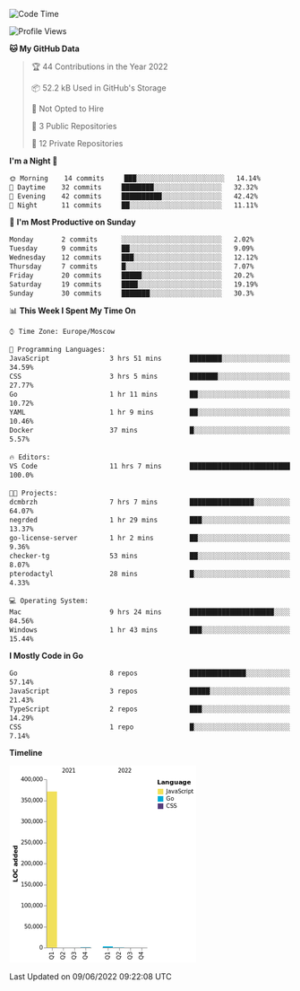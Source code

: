 <!--START_SECTION:waka-->
![Code Time](http://img.shields.io/badge/Code%20Time-328%20hrs%2036%20mins-blue)

![Profile Views](http://img.shields.io/badge/Profile%20Views-0-blue)

**🐱 My GitHub Data** 

> 🏆 44 Contributions in the Year 2022
 > 
> 📦 52.2 kB Used in GitHub's Storage 
 > 
> 🚫 Not Opted to Hire
 > 
> 📜 3 Public Repositories 
 > 
> 🔑 12 Private Repositories  
 > 
**I'm a Night 🦉** 

```text
🌞 Morning    14 commits     ███░░░░░░░░░░░░░░░░░░░░░░   14.14% 
🌆 Daytime    32 commits     ████████░░░░░░░░░░░░░░░░░   32.32% 
🌃 Evening    42 commits     ██████████░░░░░░░░░░░░░░░   42.42% 
🌙 Night      11 commits     ██░░░░░░░░░░░░░░░░░░░░░░░   11.11%

```
📅 **I'm Most Productive on Sunday** 

```text
Monday       2 commits      ░░░░░░░░░░░░░░░░░░░░░░░░░   2.02% 
Tuesday      9 commits      ██░░░░░░░░░░░░░░░░░░░░░░░   9.09% 
Wednesday    12 commits     ███░░░░░░░░░░░░░░░░░░░░░░   12.12% 
Thursday     7 commits      █░░░░░░░░░░░░░░░░░░░░░░░░   7.07% 
Friday       20 commits     █████░░░░░░░░░░░░░░░░░░░░   20.2% 
Saturday     19 commits     ████░░░░░░░░░░░░░░░░░░░░░   19.19% 
Sunday       30 commits     ███████░░░░░░░░░░░░░░░░░░   30.3%

```


📊 **This Week I Spent My Time On** 

```text
⌚︎ Time Zone: Europe/Moscow

💬 Programming Languages: 
JavaScript               3 hrs 51 mins       ████████░░░░░░░░░░░░░░░░░   34.59% 
CSS                      3 hrs 5 mins        ███████░░░░░░░░░░░░░░░░░░   27.77% 
Go                       1 hr 11 mins        ██░░░░░░░░░░░░░░░░░░░░░░░   10.72% 
YAML                     1 hr 9 mins         ██░░░░░░░░░░░░░░░░░░░░░░░   10.46% 
Docker                   37 mins             █░░░░░░░░░░░░░░░░░░░░░░░░   5.57%

🔥 Editors: 
VS Code                  11 hrs 7 mins       █████████████████████████   100.0%

🐱‍💻 Projects: 
dcmbrzh                  7 hrs 7 mins        ████████████████░░░░░░░░░   64.07% 
negrded                  1 hr 29 mins        ███░░░░░░░░░░░░░░░░░░░░░░   13.37% 
go-license-server        1 hr 2 mins         ██░░░░░░░░░░░░░░░░░░░░░░░   9.36% 
checker-tg               53 mins             ██░░░░░░░░░░░░░░░░░░░░░░░   8.07% 
pterodactyl              28 mins             █░░░░░░░░░░░░░░░░░░░░░░░░   4.33%

💻 Operating System: 
Mac                      9 hrs 24 mins       █████████████████████░░░░   84.56% 
Windows                  1 hr 43 mins        ███░░░░░░░░░░░░░░░░░░░░░░   15.44%

```

**I Mostly Code in Go** 

```text
Go                       8 repos             ██████████████░░░░░░░░░░░   57.14% 
JavaScript               3 repos             █████░░░░░░░░░░░░░░░░░░░░   21.43% 
TypeScript               2 repos             ███░░░░░░░░░░░░░░░░░░░░░░   14.29% 
CSS                      1 repo              █░░░░░░░░░░░░░░░░░░░░░░░░   7.14%

```


**Timeline**

![Chart not found](https://raw.githubusercontent.com/jeezft/jeezft/main/charts/bar_graph.png) 


 Last Updated on 09/06/2022 09:22:08 UTC
<!--END_SECTION:waka-->
